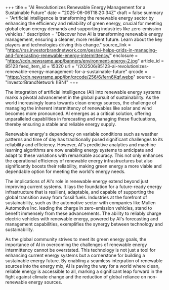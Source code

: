 +++
title = "AI Revolutionizes Renewable Energy Management for a Sustainable Future"
date = "2025-06-06T18:20:34Z"
draft = false
summary = "Artificial intelligence is transforming the renewable energy sector by enhancing the efficiency and reliability of green energy, crucial for meeting global clean energy demands and supporting industries like zero-emission vehicles."
description = "Discover how AI is transforming renewable energy management, ensuring a cleaner, more resilient future. Learn about the key players and technologies driving this change."
source_link = "https://rss.investorbrandnetwork.com/ges/ai-helps-grids-in-managing-and-forecasting-renewable-energy-intermittency/"
enclosure = "https://cdn.newsramp.app/banners/environment-energy-2.jpg"
article_id = 85123
feed_item_id = 15320
url = "/202506/85123-ai-revolutionizes-renewable-energy-management-for-a-sustainable-future"
qrcode = "https://cdn.newsramp.app/ibn/qrcode/256/6/fern6Kqf.webp"
source = "InvestorBrandNetwork (IBN)"
+++

<p>The integration of artificial intelligence (AI) into renewable energy systems marks a pivotal advancement in the global pursuit of sustainability. As the world increasingly leans towards clean energy sources, the challenge of managing the inherent intermittency of renewables like solar and wind becomes more pronounced. AI emerges as a critical solution, offering unparalleled capabilities in forecasting and managing these fluctuations, thereby ensuring a stable and reliable energy supply.</p><p>Renewable energy's dependency on variable conditions such as weather patterns and time of day has traditionally posed significant challenges to its reliability and efficiency. However, AI's predictive analytics and machine learning algorithms are now enabling energy systems to anticipate and adapt to these variations with remarkable accuracy. This not only enhances the operational efficiency of renewable energy infrastructures but also significantly boosts their reliability, making green energy a more viable and dependable option for meeting the world's energy needs.</p><p>The implications of AI's role in renewable energy extend beyond just improving current systems. It lays the foundation for a future-ready energy infrastructure that is resilient, adaptable, and capable of supporting the global transition away from fossil fuels. Industries at the forefront of sustainability, such as the automotive sector with companies like Mullen Automotive Inc. leading the charge in zero-emission vehicles, stand to benefit immensely from these advancements. The ability to reliably charge electric vehicles with renewable energy, powered by AI's forecasting and management capabilities, exemplifies the synergy between technology and sustainability.</p><p>As the global community strives to meet its green energy goals, the importance of AI in overcoming the challenges of renewable energy intermittency cannot be overstated. This technology is not just a tool for enhancing current energy systems but a cornerstone for building a sustainable energy future. By enabling a seamless integration of renewable sources into the energy mix, AI is paving the way for a world where clean, reliable energy is accessible to all, marking a significant leap forward in the fight against climate change and the reduction of global reliance on non-renewable energy sources.</p>